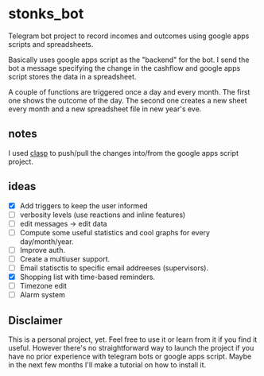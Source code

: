 # stonks_bot
Telegram bot project to record incomes and outcomes using google apps scripts and spreadsheets.

Basically uses google apps script as the "backend" for the bot. I send the bot a message 
specifying the change in the cashflow and google apps script stores the data in a 
spreadsheet. 

A couple of functions are triggered once a day and every month. The first one shows the 
outcome of the day. The second one creates a new sheet every month and a new spreadsheet 
file in new year's eve.

## notes
I used [clasp](https://github.com/google/clasp) to push/pull the changes into/from 
the google apps script project.

## ideas
+ [x] Add triggers to keep the user informed
+ [ ] verbosity levels (use reactions and inline features)
+ [ ] edit messages -> edit data
+ [ ] Compute some useful statistics and cool graphs for every day/month/year.
+ [ ] Improve auth.
+ [ ] Create a multiuser support.
+ [ ] Email statisctis to specific email addreeses (supervisors).
+ [x] Shopping list with time-based reminders.
+ [ ] Timezone edit
+ [ ] Alarm system

## Disclaimer
This is a personal project, yet. Feel free to use it or learn from it if you find it useful. 
However there's no straightforward way to launch the project if you have no prior experience 
with telegram bots or google apps script. Maybe in the next few months I'll make a tutorial 
on how to install it.
